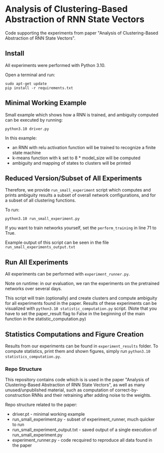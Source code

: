 # Analysis of Clustering-Based Abstraction of RNN State Vectors

Code supporting the experiments from paper "Analysis of Clustering-Based Abstraction of RNN State Vectors".

## Install

All experiments were performed with Python 3.10. 

Open a terminal and run:
```
sudo apt-get update
pip install -r requirements.txt
```

## Minimal Working Example

Small example which shows how a RNN is trained, and ambiguity computed can be executed by running:

```
python3.10 driver.py
```

In this example:
- an RNN with relu activation function will be trained to recognize a finite state machine
- k-means function with k set to 8 * model_size will be computed
- ambiguity and mapping of states to clusters will be printed

## Reduced Version/Subset of All Experiments

Therefore, we provide `run_small_experiment` script which computes and prints ambiguity results a subset of overall network configurations, 
and for a subset of all clustering functions.

To run:
```
python3.10 run_small_experiment.py
```

If you want to train networks yourself, set the `perform_training` in line 71 to True.

Example output of this script can be seen in the file `run_small_experiments_output.txt`

## Run All Experiments
All experiments can be performed with `experiment_runner.py`.

Note on runtime: in our evaluation, we ran the experiments on the pretrained networks over several days. 

This script will train (optionally) and create clusters and compute ambiguity for all experiments found in the paper.
Results of these experiments can be visualized with `python3.10 statistic_computation.py` script.
(Note that you have to set the paper_result flag to False in the beginning of the main function in the statistic_computation.py)

## Statistics Computations and Figure Creation

Results from our experiments can be found in `experiment_results` folder.
To compute statistics, print them and shown figures, simply run `python3.10 statistics_computation.py`.

### Repo Structure

This repository contains code which is is used in the paper "Analysis of Clustering-Based Abstraction of RNN State Vectors",
as well as many unused/unpublished material, such as computation of correct-by-construction RNNs and their retraining after adding noise to the weights.

Repo structure related to the paper:
- driver.pt - minimal working example
- run_small_experiment.py - subset of experiment_runner, much quicker to run
- run_small_experiment_output.txt - saved output of a single execution of run_small_experiment.py
- experiment_runner.py - code recquired to reproduce all data found in the paper
